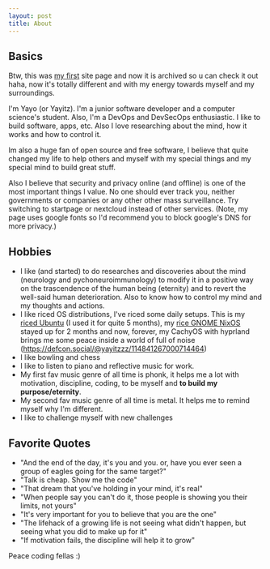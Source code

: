 ```yaml
---
layout: post
title: About
---
```


## Basics
Btw, this was [my first](https://y4yorc.github.io/) site page and now it is archived so u can check it out haha, now it's totally different and with my energy towards myself and my surroundings. 

I'm Yayo (or Yayitz). I'm a junior software developer and a computer science's student. Also, I'm a DevOps and DevSecOps enthusiastic. I like to build software, apps, etc. Also I love researching about the mind, how it works and how to control it. 

Im also a huge fan of open source and free software, I believe that quite changed my life to help others and myself with my special things and my special mind to build great stuff. 

Also I believe that security and privacy online (and offline) is one of the most important things I value. No one should ever track you, neither governments or companies or any other other mass surveillance. Try switching to startpage or nextcloud instead of other services. (Note, my page uses google fonts so I'd recommend you to block google's DNS for more privacy.)


## Hobbies
- I like (and started) to do researches and discoveries about the mind (neurology and pychoneuroimmunology) to modify it in a positive way on the trascendence of the human being (eternity) and to revert the well-said human deterioration. Also to know how to control my mind and my thoughts and actions.
- I like riced OS distributions, I've riced some daily setups. This is my [riced Ubuntu](https://www.reddit.com/r/unixporn/comments/1g9lc7s/openbox_i_use_ubuntu_btw/) (I used it for quite 5 months), my [rice GNOME NixOS](https://www.reddit.com/r/unixporn/comments/1kokqw9/gnome_i_like_minimalism/) stayed up for 2 months and now, forever, my CachyOS with hyprland brings me some peace inside a world of full of noise (https://defcon.social/@yayitzzz/114841267000714464) 
- I like bowling and chess
- I like to listen to piano and reflective music for work.
- My first fav music genre of all time is phonk, it helps me a lot with motivation, discipline, coding, to be myself and **to build my purpose/eternity**. 
- My second fav music genre of all time is metal. It helps me to remind myself why I'm different. 
- I like to challenge myself with new challenges

## Favorite Quotes
- "And the end of the day, it's you and you. or, have you ever seen a group of eagles going for the same target?"
- "Talk is cheap. Show me the code"
- "That dream that you've holding in your mind, it's real"
- "When people say you can't do it, those people is showing you their limits, not yours"
- "It's very important for you to believe that you are the one"
- "The lifehack of a growing life is not seeing what didn't happen, but seeing what you did to make up for it"
- "If motivation fails, the discipline will help it to grow"

Peace coding fellas :)





